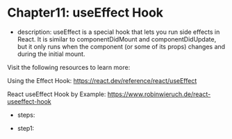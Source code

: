# Chapter11:  useEffect Hook

- description: useEffect is a special hook that lets you run side effects in React. It is similar to componentDidMount and componentDidUpdate, but it only runs when the component (or some of its props) changes and during the initial mount.

Visit the following resources to learn more:

Using the Effect Hook: https://react.dev/reference/react/useEffect

React useEffect Hook by Example: https://www.robinwieruch.de/react-useeffect-hook

- steps:

+ step1: 

